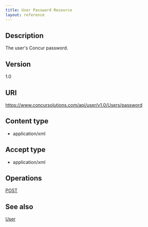 ```yaml
---
title: User Password Resource 
layout: reference
---
```



##  **Description** 

The user's Concur password.


## **Version**
1.0

## **URI**

https://www.concursolutions.com/api/user/v1.0/Users/password 


## **Content type** 

* application/xml

## **Accept type**

* application/xml

## **Operations**         

[POST][1] 

## **See also**

[User][2]


[1]: https://developer.concur.com/users/user-password-resource/user-password-resource-post
[2]: https://developer.concur.com/users/users-resource
